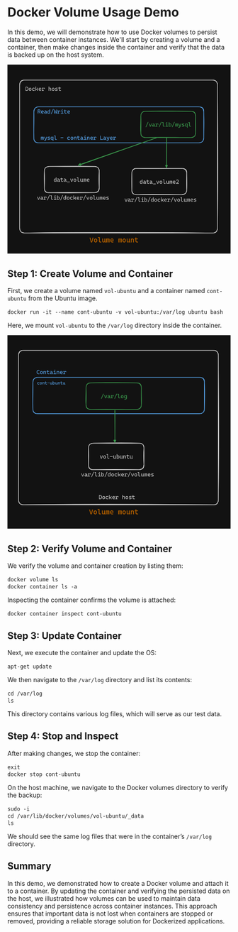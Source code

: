# Docker Volume Usage Demo

In this demo, we will demonstrate how to use Docker volumes to persist data between container instances. We'll start by creating a volume and a container, then make changes inside the container and verify that the data is backed up on the host system.

![alt text](image.png)
## Step 1: Create Volume and Container

First, we create a volume named `vol-ubuntu` and a container named `cont-ubuntu` from the Ubuntu image.

```
docker run -it --name cont-ubuntu -v vol-ubuntu:/var/log ubuntu bash
```

Here, we mount `vol-ubuntu` to the `/var/log` directory inside the container.

![alt text](image-1.png)

## Step 2: Verify Volume and Container

We verify the volume and container creation by listing them:

```
docker volume ls
docker container ls -a
```

Inspecting the container confirms the volume is attached:

```
docker container inspect cont-ubuntu
```

## Step 3: Update Container

Next, we execute the container and update the OS:

```
apt-get update
```

We then navigate to the `/var/log` directory and list its contents:

```
cd /var/log
ls
```

This directory contains various log files, which will serve as our test data.

## Step 4: Stop and Inspect

After making changes, we stop the container:

```
exit
docker stop cont-ubuntu
```

On the host machine, we navigate to the Docker volumes directory to verify the backup:

```
sudo -i
cd /var/lib/docker/volumes/vol-ubuntu/_data
ls
```

We should see the same log files that were in the container’s `/var/log` directory.


## Summary

In this demo, we demonstrated how to create a Docker volume and attach it to a container. By updating the container and verifying the persisted data on the host, we illustrated how volumes can be used to maintain data consistency and persistence across container instances. This approach ensures that important data is not lost when containers are stopped or removed, providing a reliable storage solution for Dockerized applications.